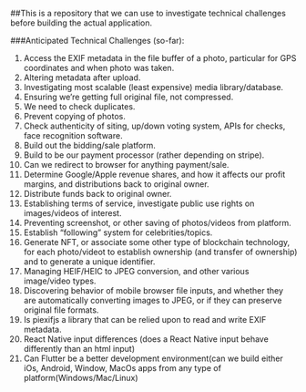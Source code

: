 
##This is a repository that we can use to investigate technical challenges before building the actual application.

###Anticipated Technical Challenges (so-far):

1. Access the EXIF metadata in the file buffer of a photo, particular for GPS coordinates and when photo was taken.
2. Altering metadata after upload.
3. Investigating most scalable (least expensive) media library/database.
4. Ensuring we’re getting full original file, not compressed.
5. We need to check duplicates.
6. Prevent copying of photos.
7. Check authenticity of siting, up/down voting system, APIs for checks, face recognition software.
8. Build out the bidding/sale platform.
9. Build to be our payment processor (rather depending on stripe).
10. Can we redirect to browser for anything payment/sale.
11. Determine Google/Apple revenue shares, and how it affects our profit margins, and distributions back to original owner.
12. Distribute funds back to original owner.
13. Establishing terms of service, investigate public use rights on images/videos of interest.
14. Preventing screenshot, or other saving of photos/videos from platform.
15. Establish “following” system for celebrities/topics.
16. Generate NFT, or associate some other type of blockchain technology, for each photo/videot to establish ownership (and transfer of ownership) and to generate a unique identifier.
17. Managing HEIF/HEIC to JPEG conversion, and other various image/video types.
18. Discovering behavior of mobile browser file inputs, and whether they are automatically converting images to JPEG, or if they can preserve original file formats.
19. Is piexifjs a library that can be relied upon to read and write EXIF metadata.
20. React Native input differences (does a React Native input behave differently than an html input)
21. Can Flutter be a better development environment(can we build either iOs, Android, Window, MacOs apps from any type of platform(Windows/Mac/Linux)

